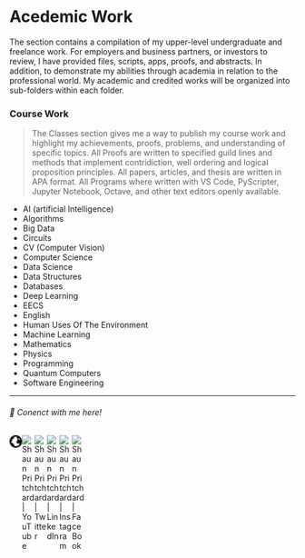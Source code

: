 # **Acedemic Work**

The section contains a compilation of my upper-level undergraduate and freelance work. For employers and business partners, or investors to review, I have provided files, scripts, apps, proofs, and abstracts. In addition, to demonstrate my abilities through academia in relation to the professional world. My academic and credited works will be organized into sub-folders within each folder.

### Course Work

> The Classes section gives me a way to publish my course work and highlight my achievements, proofs, problems, and understanding of specific topics. All Proofs are written to specified guild lines and methods that implement contridiction, well ordering and logical proposition principles. All papers, articles, and thesis are written in APA format. All Programs where written with VS Code, PyScripter, Jupyter Notebook, Octave, and other text editors openly available.

 * AI (artificial Intelligence)
 * Algorithms
 * Big Data
 * Circuits
 * CV (Computer Vision)
 * Computer Science
 * Data Science
 * Data Structures
 * Databases
 * Deep Learning
 * EECS
 * English
 * Human Uses Of The Environment
 * Machine Learning
 * Mathematics
 * Physics
 * Programming
 * Quantum Computers
 * Software Engineering

 ---

 ###### 📢 Conenct with me here!

[<img align="left" alt="" width="22px" src="https://raw.githubusercontent.com/iconic/open-iconic/master/svg/globe.svg" />][website]
[<img align="left" alt="Shaun Pritchard | YouTube" width="22px" src="https://cdn.jsdelivr.net/npm/simple-icons@v3/icons/youtube.svg" />][youtube]
[<img align="left" alt=" Shaun Pritchard | Twitter" width="22px" src="https://cdn.jsdelivr.net/npm/simple-icons@v3/icons/twitter.svg" />][twitter]
[<img align="left" alt="Shaun Pritchard | LinkedIn" width="22px" src="https://cdn.jsdelivr.net/npm/simple-icons@v3/icons/linkedin.svg" />][linkedin]
[<img align="left" alt="Shaun Pritchard | Instagram" width="22px" src="https://cdn.jsdelivr.net/npm/simple-icons@v3/icons/instagram.svg" />][instagram]
[<img align="left" alt="Shaun Pritchard | FaceBook" width="22px" src="https://cdn.jsdelivr.net/npm/simple-icons@v3/icons/facebook.svg" />][facebook]



<!-- dictonaries-->
[website]: https://shaunpritchard.org
[twitter]: https://twitter.com/ShaunPx1
[youtube]: https://www.youtube.com/channel/shaunpx1/
[instagram]: https://www.instagram.com/ShaunPx1/
[linkedin]: https://www.linkedin.com/in/shaun-pritchard/
[facebook]: https://www.facebook.com/shaunPX1
